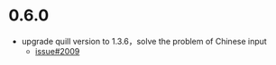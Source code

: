 # 0.6.0

* upgrade quill version to 1.3.6，solve the problem of Chinese input
  * [issue#2009](https://github.com/quilljs/quill/issues/2009)
